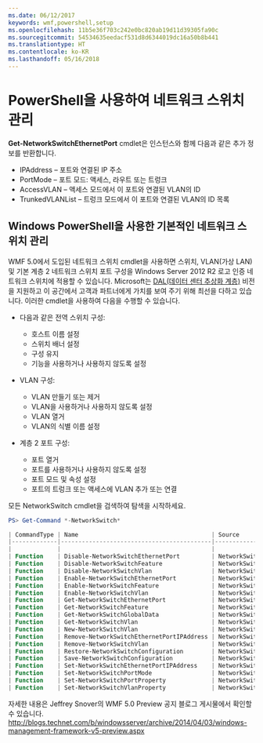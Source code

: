 ```yaml
---
ms.date: 06/12/2017
keywords: wmf,powershell,setup
ms.openlocfilehash: 11b5e36f703c242e0bc820ab19d11d39305fa90c
ms.sourcegitcommit: 54534635eedacf531d8d6344019dc16a50b8b441
ms.translationtype: HT
ms.contentlocale: ko-KR
ms.lasthandoff: 05/16/2018
---
```

# <a name="network-switch-management-with-powershell"></a>PowerShell을 사용하여 네트워크 스위치 관리

**Get-NetworkSwitchEthernetPort** cmdlet은 인스턴스와 함께 다음과 같은 추가 정보를 반환합니다.

- IPAddress – 포트와 연결된 IP 주소
- PortMode – 포트 모드: 액세스, 라우트 또는 트렁크
- AccessVLAN – 액세스 모드에서 이 포트와 연결된 VLAN의 ID
- TrunkedVLANList – 트렁크 모드에서 이 포트와 연결된 VLAN의 ID 목록

## <a name="fundamental-network-switch-management-with-windows-powershell"></a>Windows PowerShell을 사용한 기본적인 네트워크 스위치 관리

WMF 5.0에서 도입된 네트워크 스위치 cmdlet을 사용하면 스위치, VLAN(가상 LAN) 및 기본 계층 2 네트워크 스위치 포트 구성을 Windows Server 2012 R2 로고 인증 네트워크 스위치에 적용할 수 있습니다. Microsoft는 [DAL(데이터 센터 추상화 계층)](http://technet.microsoft.com/cloud/dal.aspx) 비전을 지원하고 이 공간에서 고객과 파트너에게 가치를 보여 주기 위해 최선을 다하고 있습니다. 이러한 cmdlet을 사용하여 다음을 수행할 수 있습니다.

- 다음과 같은 전역 스위치 구성:
    - 호스트 이름 설정
    - 스위치 배너 설정
    - 구성 유지
    - 기능을 사용하거나 사용하지 않도록 설정

- VLAN 구성:
    - VLAN 만들기 또는 제거
    - VLAN을 사용하거나 사용하지 않도록 설정
    - VLAN 열거
    - VLAN의 식별 이름 설정

- 계층 2 포트 구성:
    - 포트 열거
    - 포트를 사용하거나 사용하지 않도록 설정
    - 포트 모드 및 속성 설정
    - 포트의 트렁크 또는 액세스에 VLAN 추가 또는 연결

모든 NetworkSwitch cmdlet을 검색하여 탐색을 시작하세요.

```powershell
PS> Get-Command *-NetworkSwitch*

| CommandType | Name                                      | Source        |
|-------------|-------------------------------------------|---------------|
|             |                                           |               |
| Function    | Disable-NetworkSwitchEthernetPort         | NetworkSwitch |
| Function    | Disable-NetworkSwitchFeature              | NetworkSwitch |
| Function    | Disable-NetworkSwitchVlan                 | NetworkSwitch |
| Function    | Enable-NetworkSwitchEthernetPort          | NetworkSwitch |
| Function    | Enable-NetworkSwitchFeature               | NetworkSwitch |
| Function    | Enable-NetworkSwitchVlan                  | NetworkSwitch |
| Function    | Get-NetworkSwitchEthernetPort             | NetworkSwitch |
| Function    | Get-NetworkSwitchFeature                  | NetworkSwitch |
| Function    | Get-NetworkSwitchGlobalData               | NetworkSwitch |
| Function    | Get-NetworkSwitchVlan                     | NetworkSwitch |
| Function    | New-NetworkSwitchVlan                     | NetworkSwitch |
| Function    | Remove-NetworkSwitchEthernetPortIPAddress | NetworkSwitch |
| Function    | Remove-NetworkSwitchVlan                  | NetworkSwitch |
| Function    | Restore-NetworkSwitchConfiguration        | NetworkSwitch |
| Function    | Save-NetworkSwitchConfiguration           | NetworkSwitch |
| Function    | Set-NetworkSwitchEthernetPortIPAddress    | NetworkSwitch |
| Function    | Set-NetworkSwitchPortMode                 | NetworkSwitch |
| Function    | Set-NetworkSwitchPortProperty             | NetworkSwitch |
| Function    | Set-NetworkSwitchVlanProperty             | NetworkSwitch |
```

자세한 내용은 Jeffrey Snover의 WMF 5.0 Preview 공지 블로그 게시물에서 확인할 수 있습니다. <http://blogs.technet.com/b/windowsserver/archive/2014/04/03/windows-management-framework-v5-preview.aspx>
